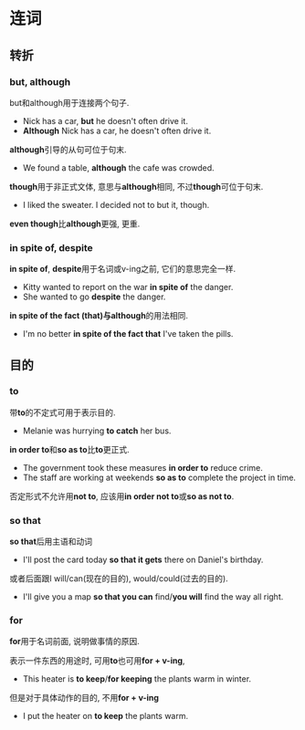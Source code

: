 # 连词

## 转折

### but, although

but和although用于连接两个句子.

* Nick has a car, **but** he doesn't often drive it.
* **Although** Nick has a car, he doesn't often drive it.

**although**引导的从句可位于句末.

* We found a table, **although** the cafe was crowded.

**though**用于非正式文体, 意思与**although**相同, 不过**though**可位于句末.

* I liked the sweater. I decided not to but it, though.

**even though**比**although**更强, 更重.

### in spite of, despite

**in spite of**, **despite**用于名词或v-ing之前, 它们的意思完全一样.

* Kitty wanted to report on the war **in spite of** the danger.
* She wanted to go **despite** the danger.

**in spite of the fact (that)**与**although**的用法相同.

* I'm no better **in spite of the fact that** I've taken the pills.

## 目的

### to

带**to**的不定式可用于表示目的.

* Melanie was hurrying **to catch** her bus.

**in order to**和**so as to**比**to**更正式.

* The government took these measures **in order to** reduce crime.
* The staff are working at weekends **so as to** complete the project in time.

否定形式不允许用**not to**, 应该用**in order not to**或**so as not to**.

### so that

**so that**后用主语和动词

* I'll post the card today **so that it gets** there on Daniel's birthday.

或者后面跟I will/can(现在的目的), would/could(过去的目的).

* I'll give you a map **so that you can** find/**you will** find the way all right.

### for

**for**用于名词前面, 说明做事情的原因.

表示一件东西的用途时, 可用**to**也可用**for + v-ing**,

* This heater is **to keep**/**for keeping** the plants warm in winter.

但是对于具体动作的目的, 不用**for + v-ing**

* I put the heater on **to keep** the plants warm.
